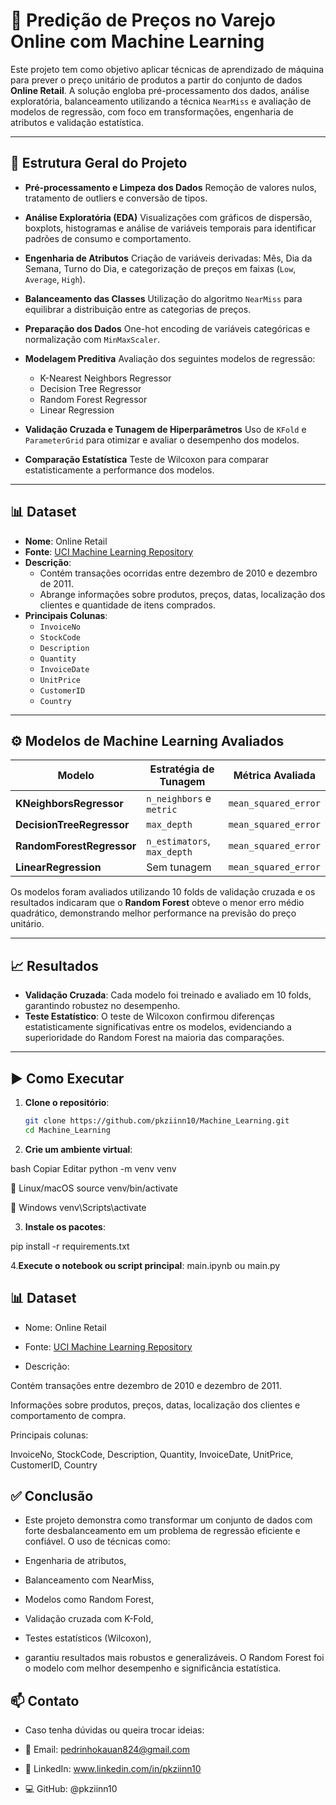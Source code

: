 # 🛒 Predição de Preços no Varejo Online com Machine Learning

Este projeto tem como objetivo aplicar técnicas de aprendizado de máquina para prever o preço unitário de produtos a partir do conjunto de dados **Online Retail**. A solução engloba pré-processamento dos dados, análise exploratória, balanceamento utilizando a técnica `NearMiss` e avaliação de modelos de regressão, com foco em transformações, engenharia de atributos e validação estatística.

---

## 📁 Estrutura Geral do Projeto

- **Pré-processamento e Limpeza dos Dados**
  Remoção de valores nulos, tratamento de outliers e conversão de tipos.

- **Análise Exploratória (EDA)**
  Visualizações com gráficos de dispersão, boxplots, histogramas e análise de variáveis temporais para identificar padrões de consumo e comportamento.

- **Engenharia de Atributos**
  Criação de variáveis derivadas: Mês, Dia da Semana, Turno do Dia, e categorização de preços em faixas (`Low`, `Average`, `High`).

- **Balanceamento das Classes**
  Utilização do algoritmo `NearMiss` para equilibrar a distribuição entre as categorias de preços.

- **Preparação dos Dados**
  One-hot encoding de variáveis categóricas e normalização com `MinMaxScaler`.

- **Modelagem Preditiva**
  Avaliação dos seguintes modelos de regressão:
  - K-Nearest Neighbors Regressor
  - Decision Tree Regressor
  - Random Forest Regressor
  - Linear Regression

- **Validação Cruzada e Tunagem de Hiperparâmetros**
  Uso de `KFold` e `ParameterGrid` para otimizar e avaliar o desempenho dos modelos.

- **Comparação Estatística**
  Teste de Wilcoxon para comparar estatisticamente a performance dos modelos.

---

## 📊 Dataset

- **Nome**: Online Retail
- **Fonte**: [UCI Machine Learning Repository](https://archive.ics.uci.edu/ml/datasets/online+retail)
- **Descrição**:
  - Contém transações ocorridas entre dezembro de 2010 e dezembro de 2011.
  - Abrange informações sobre produtos, preços, datas, localização dos clientes e quantidade de itens comprados.
- **Principais Colunas**:
  - `InvoiceNo`
  - `StockCode`
  - `Description`
  - `Quantity`
  - `InvoiceDate`
  - `UnitPrice`
  - `CustomerID`
  - `Country`

---

## ⚙️ Modelos de Machine Learning Avaliados

| Modelo                   | Estratégia de Tunagem              | Métrica Avaliada         |
|--------------------------|------------------------------------|--------------------------|
| **KNeighborsRegressor**  | `n_neighbors` e `metric`           | `mean_squared_error`     |
| **DecisionTreeRegressor**| `max_depth`                        | `mean_squared_error`     |
| **RandomForestRegressor**| `n_estimators`, `max_depth`         | `mean_squared_error`     |
| **LinearRegression**     | Sem tunagem                        | `mean_squared_error`     |

Os modelos foram avaliados utilizando 10 folds de validação cruzada e os resultados indicaram que o **Random Forest** obteve o menor erro médio quadrático, demonstrando melhor performance na previsão do preço unitário.

---

## 📈 Resultados

- **Validação Cruzada**: Cada modelo foi treinado e avaliado em 10 folds, garantindo robustez no desempenho.
- **Teste Estatístico**: O teste de Wilcoxon confirmou diferenças estatisticamente significativas entre os modelos, evidenciando a superioridade do Random Forest na maioria das comparações.

---

## ▶️ Como Executar

1. **Clone o repositório**:
   ```bash
   git clone https://github.com/pkziinn10/Machine_Learning.git
   cd Machine_Learning

2. **Crie um ambiente virtual**:

bash
Copiar
Editar
python -m venv venv

📌 Linux/macOS
  source venv/bin/activate

📌 Windows
venv\Scripts\activate

3. **Instale os pacotes**:

pip install -r requirements.txt

4.**Execute o notebook ou script principal**:
  main.ipynb ou main.py

## 📊 Dataset

- Nome: Online Retail

- Fonte: [UCI Machine Learning Repository](https://archive.ics.uci.edu/dataset/352/online+retail)

- Descrição:

Contém transações entre dezembro de 2010 e dezembro de 2011.

Informações sobre produtos, preços, datas, localização dos clientes e comportamento de compra.

Principais colunas:

InvoiceNo, StockCode, Description, Quantity, InvoiceDate, UnitPrice, CustomerID, Country

## ✅ Conclusão

- Este projeto demonstra como transformar um conjunto de dados com forte desbalanceamento em um problema de regressão eficiente e confiável. O uso de técnicas como:

- Engenharia de atributos,

- Balanceamento com NearMiss,

- Modelos como Random Forest,

- Validação cruzada com K-Fold,

- Testes estatísticos (Wilcoxon),

- garantiu resultados mais robustos e generalizáveis. O Random Forest foi o modelo com melhor desempenho e significância estatística.

## 📫 Contato

- Caso tenha dúvidas ou queira trocar ideias:

- 📧 Email: pedrinhokauan824@gmail.com

- 💼 LinkedIn: www.linkedin.com/in/pkziinn10

- 💻 GitHub: @pkziinn10

